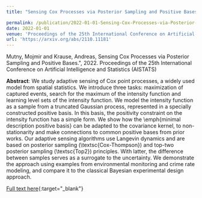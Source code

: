 ```yaml
---
title: "Sensing Cox Processes via Posterior Sampling and Positive Bases"

permalink: /publication/2022-01-01-Sensing-Cox-Processes-via-Posterior-Sampling-and-Positive-Bases
date: 2022-01-01
venue: 'Proceedings of the 25th International Conference on Artificial Intelligence and Statistics (AISTATS)'
url: 'https://arxiv.org/abs/2110.11181'
---
```


Mutny, Mojmir and Krause, Andreas, Sensing Cox Processes via Posterior Sampling and Positive Bases.", 2022. Proceedings of the 25th International Conference on Artificial Intelligence and Statistics (AISTATS)

**Abstract**: We study adaptive sensing of Cox point processes, a widely used model from spatial statistics. We introduce three tasks: maximization of captured events, search for the maximum of the intensity function and learning level sets of the intensity function. We model the intensity function as a sample from a truncated Gaussian process, represented in a specially constructed positive basis. In this basis, the positivity constraint on the intensity function has a simple form. We show how the \emph{minimal description positive basis} can be adapted to the covariance kernel, to non-stationarity and make connections to common positive bases from prior works. Our adaptive sensing algorithms use Langevin dynamics and are based on posterior sampling (\textsc{Cox-Thompson}) and top-two posterior sampling (\textsc{Top2}) principles. With latter, the difference between samples serves as a surrogate to the uncertainty. We demonstrate the approach using examples from environmental monitoring and crime rate modeling, and compare it to the classical Bayesian experimental design approach.

[Full text here](https://arxiv.org/abs/2110.11181){:target="_blank"}
<!--more-->